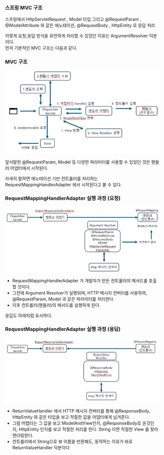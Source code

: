 ### 스프링 MVC 구조 
스프링에서 HttpServletRequest , Model 타입 그리고 @RequestParam , @ModelAttribute 와 같은
애노테이션, @RequestBody , HttpEntity 로 응답 처리
<br>

이렇게 요청,응답 방식을 유연하게 처리할 수 있었던 이유는 ArgumentResolver 덕분이다.
<br>
먼저 기본적인 MVC 구조는 다음과 같다. 

### MVC 구조
![img.png](img.png)

앞서말한 @RequestParam, Model 등 다양한 파라미터를 사용할 수 있었던 것은 
핸들러 어댑터에서 시작된다.

자세히 말하면 애노테이션 기반 컨트롤러를 처리하는 RequestMappingHandlerAdapter 에서 시작된다고 볼 수 있다.

### RequestMappingHandlerAdapter 실행 과정 (요청)
![img_1.png](img_1.png)

- RequestMappingHandlerAdapter 가 개발자가 만든 컨트롤러의 메서드를 호출할 것이다.
- 그전에 Argument Resolver가 실행되며, HTTP 메시지 컨버터를 사용하여, @RequestParam, Model 과 같은
파라미터를 처리한다.
- 이후 컨트롤러(핸들러)의 메서드를 실행하게 된다.

응답도 아래처럼 유사하다.

### RequestMappingHandlerAdapter 실행 과정 (응답)
![img_2.png](img_2.png)
- ReturnValueHandler 에서 HTTP 메시지 컨버터를 통해 @ResponseBody, HttpEntity 와 같은 타입을 보고 적절한 값을 어댑터에게 넘겨준다.
- 그럼 어탭터는 그 값을 보고 ModelAndView인지, @ResponseBody로 온것인지, HttpEntity 인지를 보고 적절한 처리를 한다. String 이면 적절한 View 를 찾아 렌더링한다.
- 컨트롤러에서 String으로 뷰 이름을 반환해도, 동작하는 이유가 바로 ReturnValueHandler 덕분이다